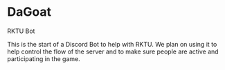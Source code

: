 # DaGoat
RKTU Bot

This is the start of a Discord Bot to help with RKTU.
We plan on using it to help control the flow of the server and to make sure people are active and participating in the game.
